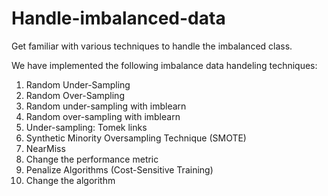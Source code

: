 # Handle-imbalanced-data
Get familiar with various techniques to handle the imbalanced class.

We have implemented the following imbalance data handeling techniques:

1. Random Under-Sampling
2. Random Over-Sampling
3. Random under-sampling with imblearn
4. Random over-sampling with imblearn
5. Under-sampling: Tomek links
6. Synthetic Minority Oversampling Technique (SMOTE)
7. NearMiss
8. Change the performance metric
9. Penalize Algorithms (Cost-Sensitive Training)
10. Change the algorithm
